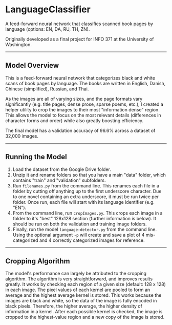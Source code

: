 # LanguageClassifier
A feed-forward neural network that classifies scanned book pages by language (options: EN, DA, RU, TH, ZN).

Originally developed as a final project for INFO 371 at the University of Washington.

---
## Model Overview

This is a feed-forward neural network that categorizes black and white scans of book pages by language. The books are written in English, Danish, Chinese (simplified), Russian, and Thai. 

As the images are all of varying sizes, and the page formats vary significantly (e.g. title pages, dense prose, sparse poems, etc.), I created a helper utility to crop the images to their most "information dense" region. This allows the model to focus on the most relevant details (differences in character forms and order) while also greatly boosting efficiency. 

The final model has a validation accuracy of 96.6% across a dataset of 32,000 images. 


---

## Running the Model

1. Load the dataset from the Google Drive folder.
2. Unzip it and rename folders so that you have a main "data" folder, which contains "train" and "validation" subfolders. 
3. Run `filenames.py` from the command line. This renames each file in a folder by cutting off anything up to the first underscore character. Due to one novel containing an extra underscore, it must be run twice per folder. Once run, each file will start with its language identifier (e.g. "EN").
4. From the command line, run `cropImages.py`. This crops each image in a folder to it's "best" 128x128 section (further information is below). It should be run on both the validation and training image folders.
5. Finally, run the model `language-detector.py` from the command line. Using the optional argument `-p` will create and save a plot of 4 mis-categorized and 4 correctly categorized images for reference.

---

## Cropping Algorithm

The model's performance can largely be attributed to the cropping algorithm. The algorithm is very straightforward, and improves results greatly. It works by checking each region of a given size (default: 128 x 128) in each image. The pixel values of each kernel are pooled to form an average and the highest average kernel is stored. This works because the images are black and white, so the data of the image is fully encoded in black pixels. Therefore, the higher average, the higher density of information in a kernel. After each possible kernel is checked, the image is cropped to the highest-value region and a new copy of the image is stored. 